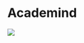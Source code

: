 # Academind

![](https://external-content.duckduckgo.com/iu/?u=https%3A%2F%2Ftse1.mm.bing.net%2Fth%3Fid%3DOIP.7hAkFnRG6ecVLi_k3OJWxwHaEK%26pid%3DApi&f=1)
